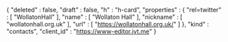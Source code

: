 {
  "deleted" : false,
  "draft" : false,
  "h" : "h-card",
  "properties" : {
    "rel=twitter" : [ "WollatonHall" ],
    "name" : [ "Wollaton Hall" ],
    "nickname" : [ "wollatonhall.org.uk" ],
    "url" : [ "https://wollatonhall.org.uk/" ]
  },
  "kind" : "contacts",
  "client_id" : "https://www-editor.jvt.me"
}
